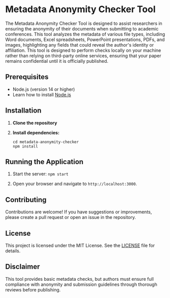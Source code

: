 # Metadata Anonymity Checker Tool

The Metadata Anonymity Checker Tool is designed to assist researchers in ensuring the anonymity of their documents when submitting to academic conferences. This tool analyzes the metadata of various file types, including Word documents, Excel spreadsheets, PowerPoint presentations, PDFs, and images, highlighting any fields that could reveal the author's identity or affiliation. This tool is designed to perform checks locally on your machine rather than relying on third-party online services, ensuring that your paper remains confidential until it is officially published.

## Prerequisites

- Node.js (version 14 or higher)
- Learn how to install [Node.js](https://nodejs.org/en/learn/getting-started/how-to-install-nodejs)

## Installation

1. **Clone the repository**

2. **Install dependencies:**
   ```
   cd metadata-anonymity-checker
   npm install
   ```

## Running the Application

1. Start the server:
   ```npm start```

2. Open your browser and navigate to `http://localhost:3000`.

## Contributing

Contributions are welcome! If you have suggestions or improvements, please create a pull request or open an issue in the repository.

## License

This project is licensed under the MIT License. See the [LICENSE](LICENSE) file for details.

## Disclaimer

This tool provides basic metadata checks, but authors must ensure full compliance with anonymity and submission guidelines through thorough reviews before publishing.

